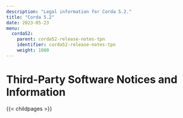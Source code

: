 ```yaml
---
description: "Legal information for Corda 5.2."
title: "Corda 5.2"
date: 2023-05-23
menu:
  corda52:
    parent: corda52-release-notes-tpn
    identifier: corda52-release-notes-tpn
    weight: 1000
---
```

# Third-Party Software Notices and Information
{{< childpages >}}
